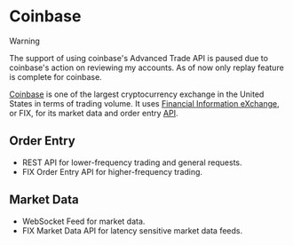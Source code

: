 # Coinbase

> [!WARNING]  
> The support of using coinbase's Advanced Trade API is paused due to coinbase's action on reviewing my accounts. As of now only replay feature is complete for coinbase.

[Coinbase](https://www.coinbase.com/home) is one of the largest cryptocurrency exchange in the United States in terms of
trading volume. It uses [Financial Information eXchange](http://en.wikipedia.org/wiki/Financial_Information_eXchange),
or FIX, for its market data and order entry [API](https://docs.cloud.coinbase.com/exchange/docs/welcome).

## Order Entry
* REST API for lower-frequency trading and general requests.
* FIX Order Entry API for higher-frequency trading.

## Market Data
* WebSocket Feed for market data.
* FIX Market Data API for latency sensitive market data feeds.


